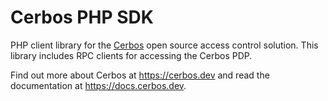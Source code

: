 Cerbos PHP SDK
===============

PHP client library for the [Cerbos](https://github.com/cerbos/cerbos) open source access control solution. This library
includes RPC clients for accessing the Cerbos PDP.

Find out more about Cerbos at https://cerbos.dev and read the documentation at https://docs.cerbos.dev.
